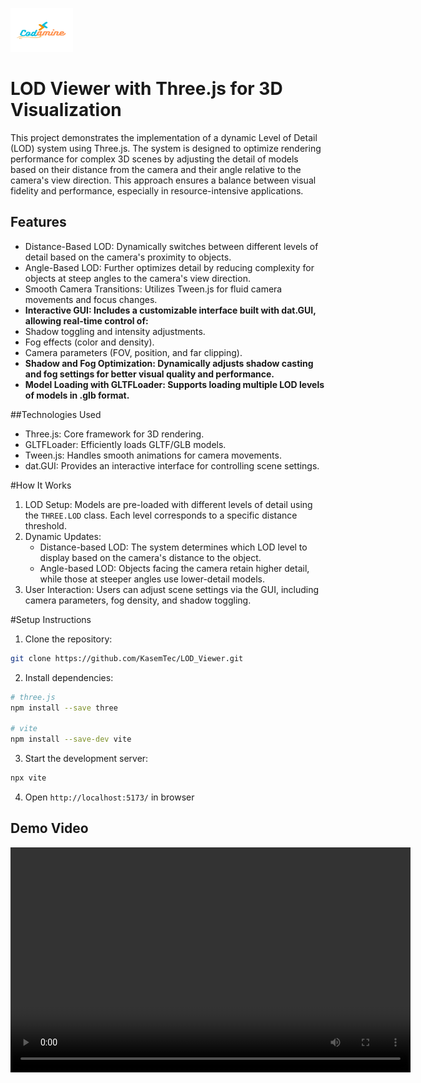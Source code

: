<p align="left">
  <img src="assets/media/Codamine.png" alt="MyLogo" width="100" height="70">
</p>

# LOD Viewer with Three.js for 3D Visualization

This project demonstrates the implementation of a dynamic Level of Detail (LOD) system using Three.js. The system is designed to optimize rendering performance for complex 3D scenes by adjusting the detail of models based on their distance from the camera and their angle relative to the camera's view direction. This approach ensures a balance between visual fidelity and performance, especially in resource-intensive applications.

## Features

- Distance-Based LOD: Dynamically switches between different levels of detail based on the camera's proximity to objects.
- Angle-Based LOD: Further optimizes detail by reducing complexity for objects at steep angles to the camera's view direction.
- Smooth Camera Transitions: Utilizes Tween.js for fluid camera movements and focus changes.
- **Interactive GUI: Includes a customizable interface built with dat.GUI, allowing real-time control of:**
- Shadow toggling and intensity adjustments.
- Fog effects (color and density).
- Camera parameters (FOV, position, and far clipping).
- **Shadow and Fog Optimization: Dynamically adjusts shadow casting and fog settings for better visual quality and performance.**
- **Model Loading with GLTFLoader: Supports loading multiple LOD levels of models in .glb format.**

##Technologies Used

- Three.js: Core framework for 3D rendering.
- GLTFLoader: Efficiently loads GLTF/GLB models.
- Tween.js: Handles smooth animations for camera movements.
- dat.GUI: Provides an interactive interface for controlling scene settings.

#How It Works

1. LOD Setup: Models are pre-loaded with different levels of detail using the `THREE.LOD` class. Each level corresponds to a specific distance threshold.
2. Dynamic Updates:
   - Distance-based LOD: The system determines which LOD level to display based on the camera's distance to the object.
   - Angle-based LOD: Objects facing the camera retain higher detail, while those at steeper angles use lower-detail models.
3. User Interaction: Users can adjust scene settings via the GUI, including camera parameters, fog density, and shadow toggling.

#Setup Instructions

1. Clone the repository:

```bash
git clone https://github.com/KasemTec/LOD_Viewer.git
```

2. Install dependencies:

```bash
# three.js
npm install --save three

# vite
npm install --save-dev vite
```

3. Start the development server:

```bash
npx vite
```

4. Open `http://localhost:5173/` in browser

## Demo Video

<video width="640" height="360" controls>
  <source src="assets/media/demo.mp4" type="video/mp4">
</video>


